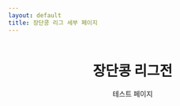 ```yaml
---
layout: default
title: 장단콩 리그 세부 페이지
---
```



<div id="contact" style="display: flex; flex-direction: column; align-items: center; text-align: center;">
  <h1 class="pageTitle">장단콩 리그전</h1>
	<a>테스트 페이지 </a>
</div>
